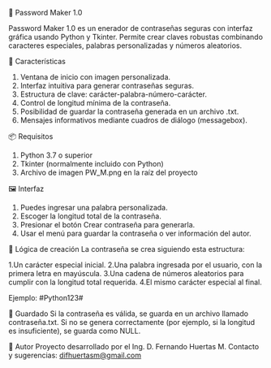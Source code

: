 🔐 Password Maker 1.0

Password Maker 1.0 es un enerador de contraseñas seguras con interfaz gráfica usando Python y Tkinter. 
Permite crear claves robustas combinando caracteres especiales, palabras personalizadas y números aleatorios.

🧠 Características
1. Ventana de inicio con imagen personalizada.
2. Interfaz intuitiva para generar contraseñas seguras.
3. Estructura de clave: carácter-palabra-número-carácter.
4. Control de longitud mínima de la contraseña.
5. Posibilidad de guardar la contraseña generada en un archivo .txt.
6. Mensajes informativos mediante cuadros de diálogo (messagebox).

📦 Requisitos
1. Python 3.7 o superior
2. Tkinter (normalmente incluido con Python)
3. Archivo de imagen PW_M.png en la raíz del proyecto

🖼️ Interfaz
1. Puedes ingresar una palabra personalizada.
2. Escoger la longitud total de la contraseña.
3. Presionar el botón Crear contraseña para generarla.
4. Usar el menú para guardar la contraseña o ver información del autor.

🧮 Lógica de creación
La contraseña se crea siguiendo esta estructura:

1.Un carácter especial inicial.
2.Una palabra ingresada por el usuario, con la primera letra en mayúscula.
3.Una cadena de números aleatorios para cumplir con la longitud total requerida.
4.El mismo carácter especial al final.

Ejemplo: #Python123#

💾 Guardado
Si la contraseña es válida, se guarda en un archivo llamado contraseña.txt. Si no se genera correctamente (por ejemplo, si la longitud es insuficiente), se guarda como NULL.

👤 Autor
Proyecto desarrollado por el Ing. D. Fernando Huertas M. Contacto y sugerencias: difhuertasm@gmail.com
